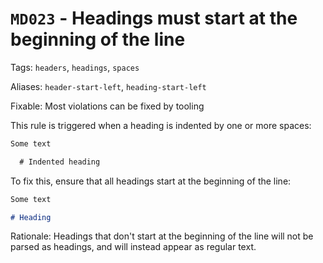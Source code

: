 # `MD023` - Headings must start at the beginning of the line

Tags: `headers`, `headings`, `spaces`

Aliases: `header-start-left`, `heading-start-left`

Fixable: Most violations can be fixed by tooling

This rule is triggered when a heading is indented by one or more spaces:

```markdown
Some text

  # Indented heading
```

To fix this, ensure that all headings start at the beginning of the line:

```markdown
Some text

# Heading
```

Rationale: Headings that don't start at the beginning of the line will not be
parsed as headings, and will instead appear as regular text.
